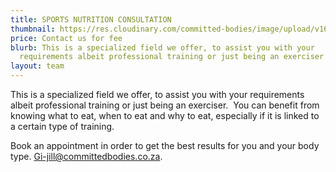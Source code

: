 ```yaml
---
title: SPORTS NUTRITION CONSULTATION
thumbnail: https://res.cloudinary.com/committed-bodies/image/upload/v1642661657/services/nutrition-consultation.png
price: Contact us for fee
blurb: This is a specialized field we offer, to assist you with your
  requirements albeit professional training or just being an exerciser.
layout: team
---
```

This is a specialized field we offer, to assist you with your requirements albeit professional training or just being an exerciser.  You can benefit from knowing what to eat, when to eat and why to eat, especially if it is linked to a certain type of training.

Book an appointment in order to get the best results for you and your body type. [Gi-jill@committedbodies.co.za](mailto:Gi-jill@committedbodies.co.za).